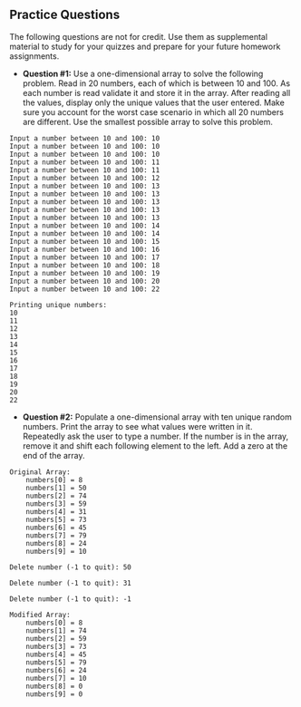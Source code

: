 ## Practice Questions
The following questions are not for credit. Use them as supplemental material to study for your quizzes and prepare for your future homework assignments.

* **Question #1:** Use a one-dimensional array to solve the following problem. Read in 20 numbers, each of which is between 10 and 100. As each number is read validate it and store it in the array. After reading all the values, display only the unique values that the user entered. Make sure you account for the worst case scenario in which all 20 numbers are different. Use the smallest possible array to solve this problem.

```
Input a number between 10 and 100: 10
Input a number between 10 and 100: 10
Input a number between 10 and 100: 10
Input a number between 10 and 100: 11
Input a number between 10 and 100: 11
Input a number between 10 and 100: 12
Input a number between 10 and 100: 13
Input a number between 10 and 100: 13
Input a number between 10 and 100: 13
Input a number between 10 and 100: 13
Input a number between 10 and 100: 13
Input a number between 10 and 100: 14
Input a number between 10 and 100: 14
Input a number between 10 and 100: 15
Input a number between 10 and 100: 16
Input a number between 10 and 100: 17
Input a number between 10 and 100: 18
Input a number between 10 and 100: 19
Input a number between 10 and 100: 20
Input a number between 10 and 100: 22

Printing unique numbers:
10
11
12
13
14
15
16
17
18
19
20
22
```

* **Question #2:** Populate a one-dimensional array with ten unique random numbers. Print the array to see what values were written in it. Repeatedly ask the user to type a number. If the number is in the array, remove it and shift each following element to the left. Add a zero at the end of the array.

```
Original Array:
	numbers[0] = 8
	numbers[1] = 50
	numbers[2] = 74
	numbers[3] = 59
	numbers[4] = 31
	numbers[5] = 73
	numbers[6] = 45
	numbers[7] = 79
	numbers[8] = 24
	numbers[9] = 10

Delete number (-1 to quit): 50

Delete number (-1 to quit): 31

Delete number (-1 to quit): -1

Modified Array:
	numbers[0] = 8
	numbers[1] = 74
	numbers[2] = 59
	numbers[3] = 73
	numbers[4] = 45
	numbers[5] = 79
	numbers[6] = 24
	numbers[7] = 10
	numbers[8] = 0
	numbers[9] = 0
```
